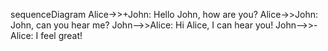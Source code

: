sequenceDiagram
    Alice->>+John: Hello John, how are you?
    Alice->>John: John, can you hear me?
    John-->>Alice: Hi Alice, I can hear you!
    John-->>-Alice: I feel great!
